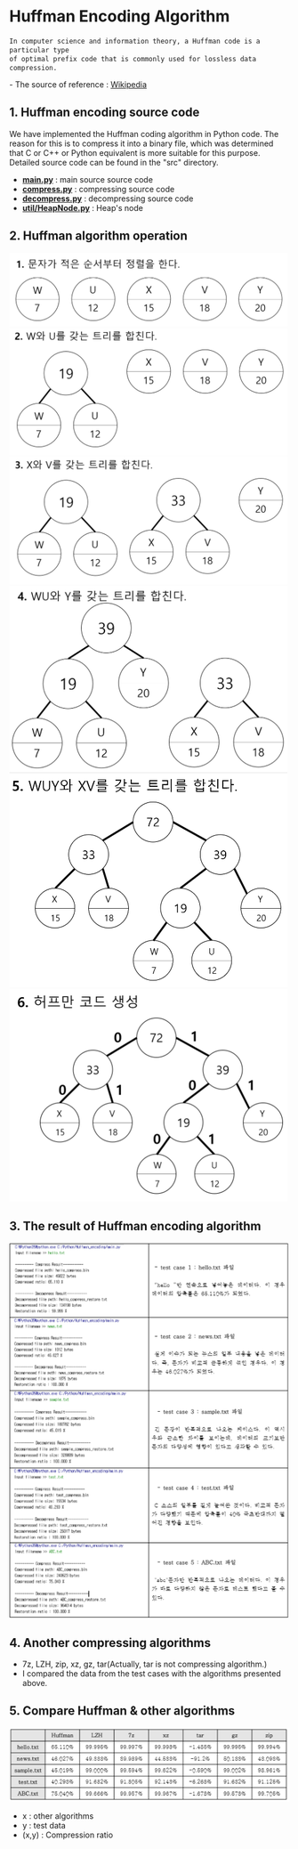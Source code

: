# Huffman Encoding Algorithm

```
In computer science and information theory, a Huffman code is a particular type 
of optimal prefix code that is commonly used for lossless data compression.
```
\- The source of reference : [Wikipedia](https://en.wikipedia.org/wiki/Huffman_coding)

## 1. Huffman encoding source code
 We have implemented the Huffman coding algorithm in Python code. The reason for this is to compress it into a binary file, which was determined that C or C++ or Python equivalent is more suitable for this purpose. Detailed source code can be found in the "src" directory.
 
- **[main.py](https://github.com/KeonHeeLee/Algorithm/blob/master/InSchool/20180420/src/main.py)** : main source source code
- **[compress.py](https://github.com/KeonHeeLee/Algorithm/blob/master/InSchool/20180420/src/compress.py)** : compressing source code
- **[decompress.py](https://github.com/KeonHeeLee/Algorithm/blob/master/InSchool/20180420/src/decompress.py)** : decompressing source code
- **[util/HeapNode.py](https://github.com/KeonHeeLee/Algorithm/blob/master/InSchool/20180420/src/util/HeapNode.py)** : Heap's node

## 2. Huffman algorithm operation

<img src="https://github.com/KeonHeeLee/Algorithm/blob/master/InSchool/20180420/image/01.PNG" width="500">
<img src="https://github.com/KeonHeeLee/Algorithm/blob/master/InSchool/20180420/image/02.PNG" width="500">
<img src="https://github.com/KeonHeeLee/Algorithm/blob/master/InSchool/20180420/image/03.PNG" width="500">
<img src="https://github.com/KeonHeeLee/Algorithm/blob/master/InSchool/20180420/image/04.PNG" width="500">
<img src="https://github.com/KeonHeeLee/Algorithm/blob/master/InSchool/20180420/image/05.PNG" width="500">
<img src="https://github.com/KeonHeeLee/Algorithm/blob/master/InSchool/20180420/image/06.PNG" width="500">


## 3. The result of Huffman encoding algorithm

<img src="https://github.com/KeonHeeLee/Algorithm/blob/master/InSchool/20180420/image/test.PNG">


## 4. Another compressing algorithms
- 7z, LZH, zip, xz, gz, tar(Actually, tar is not compressing algorithm.)
- I compared the data from the test cases with the algorithms presented above.

## 5. Compare Huffman & other algorithms

<img src="https://github.com/KeonHeeLee/Algorithm/blob/master/InSchool/20180420/image/compare.PNG">

- x : other algorithms
- y : test data
- (x,y) : Compression ratio
